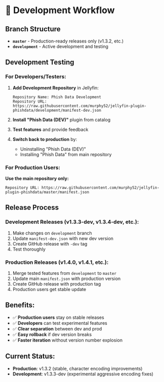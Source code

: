 # 🚧 Development Workflow

## Branch Structure

- **`master`** - Production-ready releases only (v1.3.2, etc.)
- **`development`** - Active development and testing

## Development Testing

### For Developers/Testers:

1. **Add Development Repository** in Jellyfin:
   ```
   Repository Name: Phish Data Development
   Repository URL: https://raw.githubusercontent.com/murphy52/jellyfin-plugin-phishdata/development/manifest-dev.json
   ```

2. **Install "Phish Data (DEV)"** plugin from catalog
3. **Test features** and provide feedback
4. **Switch back to production** by:
   - Uninstalling "Phish Data (DEV)"
   - Installing "Phish Data" from main repository

### For Production Users:

**Use the main repository only:**
```
Repository URL: https://raw.githubusercontent.com/murphy52/jellyfin-plugin-phishdata/master/manifest.json
```

## Release Process

### Development Releases (v1.3.3-dev, v1.3.4-dev, etc.):
1. Make changes on `development` branch  
2. Update `manifest-dev.json` with new dev version
3. Create GitHub release with `-dev` tag
4. Test thoroughly

### Production Releases (v1.4.0, v1.4.1, etc.):
1. Merge tested features from `development` to `master`
2. Update main `manifest.json` with production version
3. Create GitHub release with production tag
4. Production users get stable update

## Benefits:
- ✅ **Production users** stay on stable releases
- ✅ **Developers** can test experimental features  
- ✅ **Clear separation** between dev and prod
- ✅ **Easy rollback** if dev version breaks
- ✅ **Faster iteration** without version number explosion

## Current Status:
- **Production**: v1.3.2 (stable, character encoding improvements)
- **Development**: v1.3.3-dev (experimental aggressive encoding fixes)